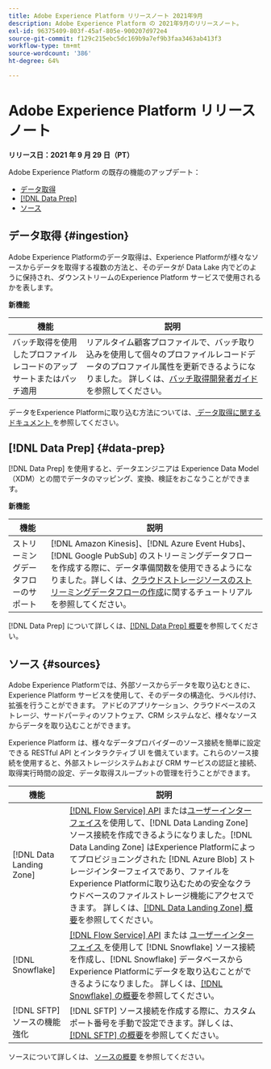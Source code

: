 ```yaml
---
title: Adobe Experience Platform リリースノート 2021年9月
description: Adobe Experience Platform の 2021年9月のリリースノート。
exl-id: 96375409-803f-45af-805e-900207d972e4
source-git-commit: f129c215ebc5dc169b9a7ef9b3faa3463ab413f3
workflow-type: tm+mt
source-wordcount: '386'
ht-degree: 64%

---
```


# Adobe Experience Platform リリースノート

**リリース日：2021 年 9 月 29 日（PT）**

Adobe Experience Platform の既存の機能のアップデート：

- [データ取得](#ingestion)
- [[!DNL Data Prep]](#data-prep)
- [ソース](#sources)

## データ取得 {#ingestion}

Adobe Experience Platformのデータ取得は、Experience Platformが様々なソースからデータを取得する複数の方法と、そのデータが Data Lake 内でどのように保持され、ダウンストリームのExperience Platform サービスで使用されるかを表します。

**新機能**

| 機能 | 説明 |
|------- | -----------|
| バッチ取得を使用したプロファイルレコードのアップサートまたはパッチ適用 | リアルタイム顧客プロファイルで、バッチ取り込みを使用して個々のプロファイルレコードデータのプロファイル属性を更新できるようになりました。 詳しくは、[バッチ取得開発者ガイド](../../ingestion/batch-ingestion/api-overview.md)を参照してください。 |

データをExperience Platformに取り込む方法については、[ データ取得に関するドキュメント ](../../ingestion/home.md) を参照してください。

## [!DNL Data Prep] {#data-prep}

[!DNL Data Prep] を使用すると、データエンジニアは Experience Data Model（XDM）との間でデータのマッピング、変換、検証をおこなうことができます。

**新機能**

| 機能 | 説明 |
| --- | --- |
| ストリーミングデータフローのサポート | [!DNL Amazon Kinesis]、[!DNL Azure Event Hubs]、[!DNL Google PubSub] のストリーミングデータフローを作成する際に、データ準備関数を使用できるようになりました。詳しくは、[クラウドストレージソースのストリーミングデータフローの作成](../../sources/tutorials/ui/dataflow/streaming/cloud-storage-streaming.md)に関するチュートリアルを参照してください。 |

[!DNL Data Prep] について詳しくは、[[!DNL Data Prep]  概要](../../data-prep/home.md)を参照してください。

## ソース {#sources}

Adobe Experience Platformでは、外部ソースからデータを取り込むときに、Experience Platform サービスを使用して、そのデータの構造化、ラベル付け、拡張を行うことができます。 アドビのアプリケーション、クラウドベースのストレージ、サードパーティのソフトウェア、CRM システムなど、様々なソースからデータを取り込むことができます。

Experience Platform は、様々なデータプロバイダーのソース接続を簡単に設定できる RESTful API とインタラクティブ UI を備えています。これらのソース接続を使用すると、外部ストレージシステムおよび CRM サービスの認証と接続、取得実行時間の設定、データ取得スループットの管理を行うことができます。

| 機能 | 説明 |
| --- | --- |
| [!DNL Data Landing Zone] | [[!DNL Flow Service] API](../../sources/tutorials/api/create/cloud-storage/data-landing-zone.md) または[ユーザーインターフェイス](../../sources/tutorials/ui/create/cloud-storage/data-landing-zone.md)を使用して、[!DNL Data Landing Zone] ソース接続を作成できるようになりました。[!DNL Data Landing Zone] はExperience Platformによってプロビジョニングされた [!DNL Azure Blob] ストレージインターフェイスであり、ファイルをExperience Platformに取り込むための安全なクラウドベースのファイルストレージ機能にアクセスできます。 詳しくは、[[!DNL Data Landing Zone] 概要](../../sources/connectors/cloud-storage/data-landing-zone.md)を参照してください。 |
| [!DNL Snowflake] | [[!DNL Flow Service] API](../../sources/tutorials/api/create/databases/snowflake.md) または [ ユーザーインターフェイス ](../../sources/tutorials/ui/create/databases/snowflake.md) を使用して [!DNL Snowflake] ソース接続を作成し、[!DNL Snowflake] データベースからExperience Platformにデータを取り込むことができるようになりました。 詳しくは、[[!DNL Snowflake]  の概要](../../sources/connectors/databases/snowflake.md)を参照してください。 |
| [!DNL SFTP] ソースの機能強化 | [!DNL SFTP] ソース接続を作成する際に、カスタムポート番号を手動で設定できます。詳しくは、[[!DNL SFTP]  の概要](../../sources/connectors/cloud-storage/sftp.md)を参照してください。 |

ソースについて詳しくは、 [ソースの概要](../../sources/home.md) を参照してください。
